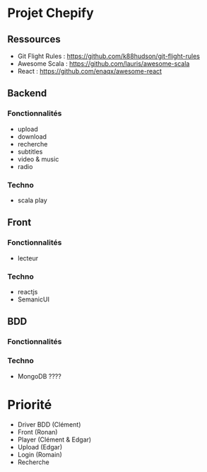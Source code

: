 # Projet Chepify

## Ressources
- Git Flight Rules : https://github.com/k88hudson/git-flight-rules 
- Awesome Scala : https://github.com/lauris/awesome-scala
- React : https://github.com/enaqx/awesome-react

## Backend
### Fonctionnalités
- upload
- download
- recherche 
- subtitles
- video & music
- radio

### Techno
- scala play

## Front
### Fonctionnalités
- lecteur 

### Techno
- reactjs
- SemanicUI

## BDD
### Fonctionnalités

### Techno
- MongoDB ????

# Priorité
- Driver BDD (Clément)
- Front (Ronan)
- Player (Clément & Edgar)
- Upload (Edgar)
- Login (Romain)
- Recherche


